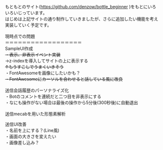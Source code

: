 もともとのサイト(https://github.com/denzow/bottle_beginner )をもとにいろいろいじっています。<br/>
はじめは上記サイトの通り制作していきましたが、さらに追加したい機能を考え実装していく予定です。<br/>
<br/>
﻿現時点での問題<br/>
＝＝＝＝＝＝＝＝＝＝＝＝＝＝＝＝＝＝<br/>
SampleUI作成<br>
~~・表示、非表示イベント実装<br/>~~
→z-indexを導入してサイトの上に表示する<br/>
~~↑もうすこしでうまくいきそう~~<br/>
・FontAwesomeを画像にしたいかも？<br/>
~~・FontAwesomeにカーソルを合わせると話している風に改良~~<br/>
<br/>
送信会話履歴のパーソナライズ化<br/>
・Botのコメントを連続だと二つ目を非表示にする<br/>
・なにも操作がない場合は最後の操作から5分後(300秒後)に自動退出<br/>
<br/>
送信mecabを用いた形態素解析<br/>
<p>
送信UI改善<br/>
・名前を上にする？(Line風)<br/>
・画面の大きさを変えたい<br/>
・画像差し込み？<br/>
</p>
